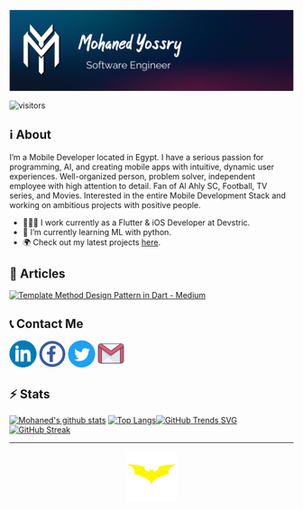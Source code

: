 ![Cover](./assets/intro_cover.png)

![visitors](https://visitor-badge.glitch.me/badge?page_id=mohanedy98.1&left_color=dark&right_color=grey)


## ℹ️ About
I’m a Mobile Developer located in Egypt. I have a serious passion for programming, AI, and creating mobile apps with intuitive, dynamic user experiences. Well-organized person, problem solver, independent employee with high attention to detail. Fan of Al Ahly SC, Football, TV series, and Movies. Interested in the entire Mobile Development Stack and working on ambitious projects with positive people.

- 👨🏼‍💻 I work currently as a Flutter & iOS Developer at Devstric.
- 📖 I’m currently learning ML with python.
- 🌍 Check out my latest projects [here](https://mohanedy98.github.io).

## 📝 Articles

[![Template Method Design Pattern in Dart - Medium](https://github-readme-medium.vercel.app/?username=mohaned.y98)](https://medium.com/@mohaned.y98)

## 📞 Contact Me
[![LinkedIn](./assets/linkedin.png)](https://www.linkedin.com/in/mohanedy98) [![Facebook](./assets/facebook.png)](https://www.facebook.com/mohanedy98) [![Twitter](./assets/twitter.png)](https://twitter.com/mohanedy98) [![Email](./assets/gmail.png)](mailto:mohaned.y98@gmail.com)

## ⚡️ Stats

 [![Mohaned's github stats](https://github-readme-stats.vercel.app/api?username=Mohanedy98&count_private=true&theme=cobalt&show_icons=true)](https://github.com/Mohanedy98)
[![Top Langs](https://github-readme-stats.vercel.app/api/top-langs/?username=Mohanedy98&layout=compact&theme=cobalt)](https://github.com/Mohanedy98)[![GitHub Trends SVG](https://api.githubtrends.io/user/svg/Mohanedy98/repos?time_range=one_year&theme=dark)](https://githubtrends.io) [![GitHub Streak](https://github-readme-streak-stats.herokuapp.com/?user=mohanedy98&theme=dark)](https://git.io/streak-stats)



---

<p align="center">
  <a href="https://twitter.com/mohanedy98"><img src="assets\batman.gif" width="90" height="90"  /> </a>
  </p>
  
<!--
**Mohanedy98/Mohanedy98** is a ✨ _special_ ✨ repository because its `README.md` (this file) appears on your GitHub profile.

Here are some ideas to get you started:

- 🔭 I’m currently working on ...
- 🌱 I’m currently learning ...
- 👯 I’m looking to collaborate on ...
- 🤔 I’m looking for help with ...
- 💬 Ask me about ...
- 📫 How to reach me: ...
- 😄 Pronouns: ...
- ⚡ Fun fact: ...
-->
